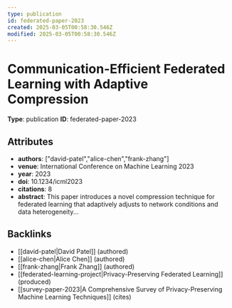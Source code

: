 ```yaml
---
type: publication
id: federated-paper-2023
created: 2025-03-05T00:58:30.546Z
modified: 2025-03-05T00:58:30.546Z
---
```


# Communication-Efficient Federated Learning with Adaptive Compression

**Type**: publication
**ID**: federated-paper-2023

## Attributes

- **authors**: ["david-patel","alice-chen","frank-zhang"]
- **venue**: International Conference on Machine Learning 2023
- **year**: 2023
- **doi**: 10.1234/icml2023
- **citations**: 8
- **abstract**: This paper introduces a novel compression technique for federated learning that adaptively adjusts to network conditions and data heterogeneity...

## Backlinks

- [[david-patel|David Patel]] (authored)
- [[alice-chen|Alice Chen]] (authored)
- [[frank-zhang|Frank Zhang]] (authored)
- [[federated-learning-project|Privacy-Preserving Federated Learning]] (produced)
- [[survey-paper-2023|A Comprehensive Survey of Privacy-Preserving Machine Learning Techniques]] (cites)

